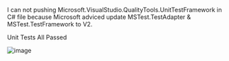 I can not pushing Microsoft.VisualStudio.QualityTools.UnitTestFramework in C# file because Microsoft adviced update MSTest.TestAdapter & MSTest.TestFramework to V2.

Unit Tests All Passed 

![image](https://github.com/AmirNotch/Semaphores_Tests/assets/69799846/d633a798-e1cf-4aa9-bbb9-8ff890aa0dc5)
